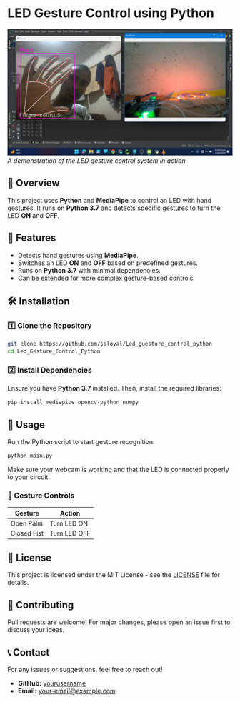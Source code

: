 # LED Gesture Control using Python

![Project Demo](images/image1.png)  
*A demonstration of the LED gesture control system in action.*

## 📌 Overview
This project uses **Python** and **MediaPipe** to control an LED with hand gestures. It runs on **Python 3.7** and detects specific gestures to turn the LED **ON** and **OFF**.

## 🚀 Features
- Detects hand gestures using **MediaPipe**.
- Switches an LED **ON** and **OFF** based on predefined gestures.
- Runs on **Python 3.7** with minimal dependencies.
- Can be extended for more complex gesture-based controls.

## 🛠️ Installation

### 1️⃣ Clone the Repository
```sh
git clone https://github.com/sployal/Led_guesture_control_python
cd Led_Gesture_Control_Python
```

### 2️⃣ Install Dependencies
Ensure you have **Python 3.7** installed. Then, install the required libraries:
```sh
pip install mediapipe opencv-python numpy
```

## 🔧 Usage
Run the Python script to start gesture recognition:
```sh
python main.py
```
Make sure your webcam is working and that the LED is connected properly to your circuit.

### 🤖 Gesture Controls
| Gesture | Action |
|---------|--------|
| Open Palm | Turn LED ON |
| Closed Fist | Turn LED OFF |

## 📜 License
This project is licensed under the MIT License - see the [LICENSE](LICENSE) file for details.

## 🤝 Contributing
Pull requests are welcome! For major changes, please open an issue first to discuss your ideas.

## 📞 Contact
For any issues or suggestions, feel free to reach out!
- **GitHub:** [yourusername](https://github.com/yourusername)
- **Email:** your-email@example.com
